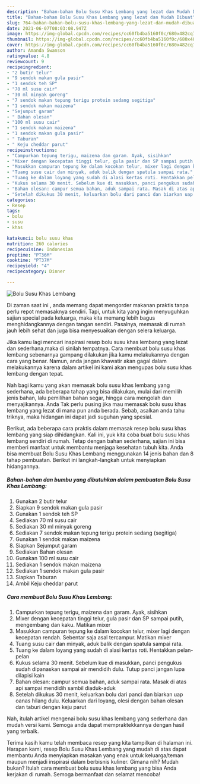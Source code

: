 ```yaml
---
description: "Bahan-bahan Bolu Susu Khas Lembang yang lezat dan Mudah Dibuat"
title: "Bahan-bahan Bolu Susu Khas Lembang yang lezat dan Mudah Dibuat"
slug: 764-bahan-bahan-bolu-susu-khas-lembang-yang-lezat-dan-mudah-dibuat
date: 2021-06-07T08:03:08.947Z
image: https://img-global.cpcdn.com/recipes/cc60fb4ba5160f0c/680x482cq70/bolu-susu-khas-lembang-foto-resep-utama.jpg
thumbnail: https://img-global.cpcdn.com/recipes/cc60fb4ba5160f0c/680x482cq70/bolu-susu-khas-lembang-foto-resep-utama.jpg
cover: https://img-global.cpcdn.com/recipes/cc60fb4ba5160f0c/680x482cq70/bolu-susu-khas-lembang-foto-resep-utama.jpg
author: Amanda Swanson
ratingvalue: 4.8
reviewcount: 9
recipeingredient:
- "2 butir telur"
- "9 sendok makan gula pasir"
- "1 sendok teh SP"
- "70 ml susu cair"
- "30 ml minyak goreng"
- "7 sendok makan tepung terigu protein sedang segitiga"
- "1 sendok makan maizena"
- "Sejumput garam"
- " Bahan olesan"
- "100 ml susu cair"
- "1 sendok makan maizena"
- "1 sendok makan gula pasir"
- " Taburan"
- " Keju cheddar parut"
recipeinstructions:
- "Campurkan tepung terigu, maizena dan garam. Ayak, sisihkan"
- "Mixer dengan kecepatan tinggi telur, gula pasir dan SP sampai putih, mengembang dan kaku. Matikan mixer"
- "Masukkan campuran tepung ke dalam kocokan telur, mixer lagi dengan kecepatan rendah. Sebentar saja asal tercampur. Matikan mixer"
- "Tuang susu cair dan minyak, aduk balik dengan spatula sampai rata."
- "Tuang ke dalam loyang yang sudah di alasi kertas roti. Hentakkan pelan-pelan"
- "Kukus selama 30 menit. Sebelum kue di masukkan, panci pengukus sudah dipanaskan sampai air mendidih dulu. Tutup panci jangan lupa dilapisi kain"
- "Bahan olesan: campur semua bahan, aduk sampai rata. Masak di atas api sampai mendidih sambil diaduk-aduk"
- "Setelah dikukus 30 menit, keluarkan bolu dari panci dan biarkan uap oanas hilang dulu. Keluarkan dari loyang, olesi dengan bahan olesan dan taburi dengan keju parut"
categories:
- Resep
tags:
- bolu
- susu
- khas

katakunci: bolu susu khas 
nutrition: 260 calories
recipecuisine: Indonesian
preptime: "PT36M"
cooktime: "PT37M"
recipeyield: "4"
recipecategory: Dinner

---
```



![Bolu Susu Khas Lembang](https://img-global.cpcdn.com/recipes/cc60fb4ba5160f0c/680x482cq70/bolu-susu-khas-lembang-foto-resep-utama.jpg)

Di zaman  saat ini , anda memang dapat mengorder makanan praktis tanpa perlu repot memasaknya sendiri. Tapi, untuk kita yang ingin menyuguhkan sajian special pada keluarga, maka kita memang lebih bagus menghidangkannya dengan tangan sendiri. Pasalnya, memasak di rumah jauh lebih sehat dan juga bisa menyesuaikan dengan selera keluarga.

Jika kamu lagi mencari inspirasi resep bolu susu khas lembang yang lezat dan sederhana,maka di sinilah tempatnya. Cara membuat bolu susu khas lembang  sebenarnya gampang dilakukan jika kamu melakukannya dengan cara yang benar. Namun, anda jangan khawatir akan gagal dalam melakukannya 
karena dalam artikel ini kami akan mengupas bolu susu khas lembang dengan tepat.  



Nah bagi kamu yang akan memasak bolu susu khas lembang yang sederhana, ada beberapa tahap yang bisa dilakukan, mulai dari memilih jenis bahan, lalu pemilihan bahan segar, hingga cara mengolah dan menyajikannya. Anda Tak perlu pusing jika mau memasak bolu susu khas lembang yang lezat di mana pun anda berada. Sebab, asalkan anda  tahu triknya, maka hidangan ini dapat jadi suguhan yang spesial.

Berikut, ada beberapa cara praktis  dalam memasak resep bolu susu khas lembang yang siap dihidangkan. Kali ini, yuk kita coba buat bolu susu khas lembang sendiri di rumah. Tetap dengan bahan sederhana, sajian ini bisa memberi manfaat untuk membantu menjaga kesehatan tubuh kita. Anda bisa membuat Bolu Susu Khas Lembang menggunakan 14 jenis bahan dan 8 tahap pembuatan. Berikut ini langkah-langkah untuk menyiapkan hidangannya.

<!--inarticleads1-->

##### Bahan-bahan dan bumbu yang dibutuhkan dalam pembuatan Bolu Susu Khas Lembang:

1. Gunakan 2 butir telur
1. Siapkan 9 sendok makan gula pasir
1. Gunakan 1 sendok teh SP
1. Sediakan 70 ml susu cair
1. Sediakan 30 ml minyak goreng
1. Sediakan 7 sendok makan tepung terigu protein sedang (segitiga)
1. Gunakan 1 sendok makan maizena
1. Siapkan Sejumput garam
1. Sediakan  Bahan olesan
1. Gunakan 100 ml susu cair
1. Sediakan 1 sendok makan maizena
1. Sediakan 1 sendok makan gula pasir
1. Siapkan  Taburan
1. Ambil  Keju cheddar parut




<!--inarticleads2-->

##### Cara membuat Bolu Susu Khas Lembang:

1. Campurkan tepung terigu, maizena dan garam. Ayak, sisihkan
1. Mixer dengan kecepatan tinggi telur, gula pasir dan SP sampai putih, mengembang dan kaku. Matikan mixer
1. Masukkan campuran tepung ke dalam kocokan telur, mixer lagi dengan kecepatan rendah. Sebentar saja asal tercampur. Matikan mixer
1. Tuang susu cair dan minyak, aduk balik dengan spatula sampai rata.
1. Tuang ke dalam loyang yang sudah di alasi kertas roti. Hentakkan pelan-pelan
1. Kukus selama 30 menit. Sebelum kue di masukkan, panci pengukus sudah dipanaskan sampai air mendidih dulu. Tutup panci jangan lupa dilapisi kain
1. Bahan olesan: campur semua bahan, aduk sampai rata. Masak di atas api sampai mendidih sambil diaduk-aduk
1. Setelah dikukus 30 menit, keluarkan bolu dari panci dan biarkan uap oanas hilang dulu. Keluarkan dari loyang, olesi dengan bahan olesan dan taburi dengan keju parut




Nah, itulah artikel mengenai  bolu susu khas lembang  yang sederhana dan mudah versi kami. Semoga anda dapat mempraktekkannya dengan hasil yang terbaik. 

Terima kasih kamu telah membaca resep yang kita tampilkan di halaman ini. Harapan kami, resep  Bolu Susu Khas Lembang yang mudah di atas dapat membantu Anda menyiapkan masakan yang enak untuk keluarga/teman maupun menjadi inspirasi dalam berbisnis kuliner. Gimana nih? Mudah bukan? Itulah cara membuat bolu susu khas lembang yang bisa Anda kerjakan di rumah. Semoga bermanfaat dan selamat mencoba!

